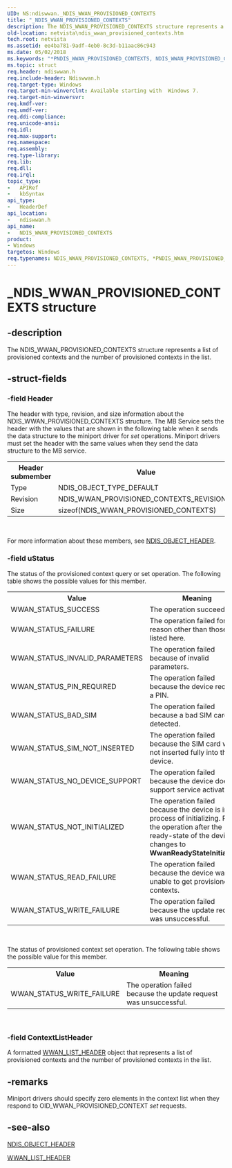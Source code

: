 ```yaml
---
UID: NS:ndiswwan._NDIS_WWAN_PROVISIONED_CONTEXTS
title: "_NDIS_WWAN_PROVISIONED_CONTEXTS"
description: The NDIS_WWAN_PROVISIONED_CONTEXTS structure represents a list of provisioned contexts and the number of provisioned contexts in the list.
old-location: netvista\ndis_wwan_provisioned_contexts.htm
tech.root: netvista
ms.assetid: ee4ba781-9adf-4eb0-8c3d-b11aac86c943
ms.date: 05/02/2018
ms.keywords: "*PNDIS_WWAN_PROVISIONED_CONTEXTS, NDIS_WWAN_PROVISIONED_CONTEXTS, NDIS_WWAN_PROVISIONED_CONTEXTS structure [Network Drivers Starting with Windows Vista], PNDIS_WWAN_PROVISIONED_CONTEXTS, PNDIS_WWAN_PROVISIONED_CONTEXTS structure pointer [Network Drivers Starting with Windows Vista], WwanRef_ad7bfe2b-eb11-45f9-a49d-a602df06b97f.xml, _NDIS_WWAN_PROVISIONED_CONTEXTS, ndiswwan/NDIS_WWAN_PROVISIONED_CONTEXTS, ndiswwan/PNDIS_WWAN_PROVISIONED_CONTEXTS, netvista.ndis_wwan_provisioned_contexts"
ms.topic: struct
req.header: ndiswwan.h
req.include-header: Ndiswwan.h
req.target-type: Windows
req.target-min-winverclnt: Available starting with  Windows 7.
req.target-min-winversvr: 
req.kmdf-ver: 
req.umdf-ver: 
req.ddi-compliance: 
req.unicode-ansi: 
req.idl: 
req.max-support: 
req.namespace: 
req.assembly: 
req.type-library: 
req.lib: 
req.dll: 
req.irql: 
topic_type:
-	APIRef
-	kbSyntax
api_type:
-	HeaderDef
api_location:
-	ndiswwan.h
api_name:
-	NDIS_WWAN_PROVISIONED_CONTEXTS
product:
- Windows
targetos: Windows
req.typenames: NDIS_WWAN_PROVISIONED_CONTEXTS, *PNDIS_WWAN_PROVISIONED_CONTEXTS
---
```


# _NDIS_WWAN_PROVISIONED_CONTEXTS structure


## -description


The NDIS_WWAN_PROVISIONED_CONTEXTS structure represents a list of provisioned contexts and the number
  of provisioned contexts in the list.


## -struct-fields




### -field Header

The header with type, revision, and size information about the NDIS_WWAN_PROVISIONED_CONTEXTS
     structure. The MB Service sets the header with the values that are shown in the following table when it
     sends the data structure to the miniport driver for 
     <i>set</i> operations. Miniport drivers must set the header with the same values when they send the data
     structure to the MB service.
     

<table>
<tr>
<th>Header submember</th>
<th>Value</th>
</tr>
<tr>
<td>
Type

</td>
<td>
NDIS_OBJECT_TYPE_DEFAULT

</td>
</tr>
<tr>
<td>
Revision

</td>
<td>
NDIS_WWAN_PROVISIONED_CONTEXTS_REVISION_1

</td>
</tr>
<tr>
<td>
Size

</td>
<td>
sizeof(NDIS_WWAN_PROVISIONED_CONTEXTS)

</td>
</tr>
</table>
 

For more information about these members, see 
     <a href="https://msdn.microsoft.com/library/windows/hardware/ff566588">NDIS_OBJECT_HEADER</a>.


### -field uStatus

The status of the provisioned context query or set operation. The following table shows the possible values for
     this member.
     

<table>
<tr>
<th>Value</th>
<th>Meaning</th>
</tr>
<tr>
<td>
WWAN_STATUS_SUCCESS

</td>
<td>
 The  operation succeeded.

</td>
</tr>
<tr>
<td>
WWAN_STATUS_FAILURE

</td>
<td>
The operation failed for a reason other than those listed here.

</td>
</tr>
<tr>
<td>
WWAN_STATUS_INVALID_PARAMETERS

</td>
<td>
The operation failed because of invalid parameters.

</td>
</tr>
<tr>
<td>
WWAN_STATUS_PIN_REQUIRED

</td>
<td>
The operation failed because the device requires a PIN.

</td>
</tr>
<tr>
<td>
WWAN_STATUS_BAD_SIM

</td>
<td>
The operation failed because a bad SIM card was detected.

</td>
</tr>
<tr>
<td>
WWAN_STATUS_SIM_NOT_INSERTED

</td>
<td>
The operation failed because the SIM card was not inserted fully into the device.

</td>
</tr>
<tr>
<td>
WWAN_STATUS_NO_DEVICE_SUPPORT

</td>
<td>
The operation failed because the device does not support service activation.

</td>
</tr>
<tr>
<td>
WWAN_STATUS_NOT_INITIALIZED

</td>
<td>
The operation failed because the device is in the process of initializing. Retry the operation
        after the ready-state of the device changes to 
        <b>WwanReadyStateInitialized</b>.

</td>
</tr>
<tr>
<td>
WWAN_STATUS_READ_FAILURE

</td>
<td>
The operation failed because the device was unable to get provisioned contexts.

</td>
</tr>
<tr>
<td>
WWAN_STATUS_WRITE_FAILURE

</td>
<td>
The operation failed because the update request was unsuccessful.

</td>
</tr>
</table>
 

The status of provisioned context set operation. The following table shows the possible value for
     this member.
     

<table>
<tr>
<th>Value</th>
<th>Meaning</th>
</tr>
<tr>
<td>
WWAN_STATUS_WRITE_FAILURE

</td>
<td>
The operation failed because the update request was unsuccessful.

</td>
</tr>
</table>
 


### -field ContextListHeader

A formatted 
     <a href="https://msdn.microsoft.com/library/windows/hardware/ff571208">WWAN_LIST_HEADER</a> object that represents a
     list of provisioned contexts and the number of provisioned contexts in the list.


## -remarks



Miniport drivers should specify zero elements in the context list when they respond to
    OID_WWAN_PROVISIONED_CONTEXT 
    <i>set</i> requests.




## -see-also




<a href="https://msdn.microsoft.com/library/windows/hardware/ff566588">NDIS_OBJECT_HEADER</a>



<a href="https://msdn.microsoft.com/library/windows/hardware/ff571208">WWAN_LIST_HEADER</a>
 

 

